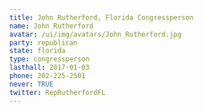 ```yaml
---
title: John Rutherford, Florida Congressperson
name: John Rutherford
avatar: /ui/img/avatars/John_Rutherford.jpg
party: republican
state: florida
type: congressperson
lasthall: 2017-01-03
phone: 202-225-2501
never: TRUE
twitter: RepRutherfordFL
---
```

